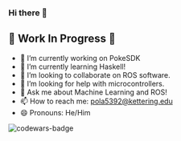 ### Hi there 👋
## 🚧 Work In Progress 🚧

- 🔭 I’m currently working on PokeSDK
- 🌱 I’m currently learning Haskell!
- 👯 I’m looking to collaborate on ROS software.
- 🤔 I’m looking for help with microcontrollers.
- 💬 Ask me about Machine Learning and ROS!
- 📫 How to reach me: pola5392@kettering.edu
- 😄 Pronouns: He/Him

![codewars-badge](https://www.codewars.com/users/surety_/badges/large)
